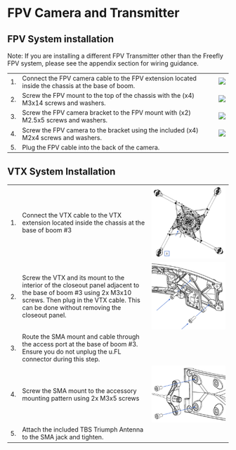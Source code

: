 # FPV Camera and Transmitter

## FPV System installation

Note: If you are installing a different FPV Transmitter other than the Freefly FPV system, please see the appendix section for wiring guidance.

|  |  |  |
| :--- | :--- | :--- |
| 1. | Connect the FPV camera cable to the FPV extension located inside the chassis at the base of boom. | ![](https://lh6.googleusercontent.com/HXDP7YGrxOaiacx3mV7AS1WEqhXG4-gApY1mheCgdcLZyqVlh8ViiG5SrKLLZes-2H8K-zILHD2_MAw6RKkzDk6kGy6WhqVoE0z0OllNgDGTd-Fcj3UNNx3ppYFIGfE_GgbCul3G) |
| 2. | Screw the FPV mount to the top of the chassis with the \(x4\) M3x14 screws and washers. | ![](https://lh3.googleusercontent.com/257AQSzLXCbIxSr8O7vtpFVZUfJHj1-x4ZwJSQhbuEZRpZqTEy3342kU3Tbe9CBjVR2FJnfBcqq6XsZgq6tWPsiMuMnJtaXGQh0l1xo2uZYUyqPLiMl-sl66SZ3KD7U4GbI68I-5) |
| 3. | Screw the FPV camera bracket to the FPV mount with \(x2\) M2.5x5 screws and washers. | ![](https://lh5.googleusercontent.com/sYYlQ1vHUgNE2eRY04AgmcdmlHt7gywPGWLxGsPuBxiYgyvSZVBTo2DJd8X4bgQEDebXiE850xG4M580TNDI8IgZc55lCs1TxVreu4-FVtG3VCfvcfvSUEsbXxTQllpkl2mAmywt) |
| 4. | Screw the FPV camera to the bracket using the included \(x4\) M2x4 screws and washers. | ![](https://lh4.googleusercontent.com/3AgXMBXGe3QGGR3yNTD2KXhLZFk2kdUSWTunOp5QwY7PDvmN8hYjcl_3T4Q98duaCxpZwscoZfIIptH-wa5079l-TKcjfVcOIpu_txHk4FaWseHykjEtDdtHizyOY2YWHU9BuI08) |
| 5. | Plug the FPV cable into the back of the camera. |  |

## VTX System Installation

|  |  |  |
| :--- | :--- | :--- |
| 1. | Connect the VTX cable to the VTX extension located inside the chassis at the base of boom \#3 | ![](../../../.gitbook/assets/untitled-presentation-google-slides-google-chrome-2019-09-09-15.36.17.png) |
| 2. | Screw the VTX and its mount to the interior of the closeout panel adjacent to the base of boom \#3 using 2x M3x10 screws. Then plug in the VTX cable. This can be done without removing the closeout panel. | ![](../../../.gitbook/assets/untitled-presentation-google-slides-google-chrome-2019-09-09-15.39.45.png) |
| 3. | Route the SMA mount and cable through the access port at the base of boom \#3. Ensure you do not unplug the u.FL connector during this step. |  |
| 4. | Screw the SMA mount to the accessory mounting pattern using 2x M3x5 screws | ![](../../../.gitbook/assets/untitled-presentation-google-slides-google-chrome-2019-09-09-15.48.19.png) |
| 5. | Attach the included TBS Triumph Antenna to the SMA jack and tighten. |  |

